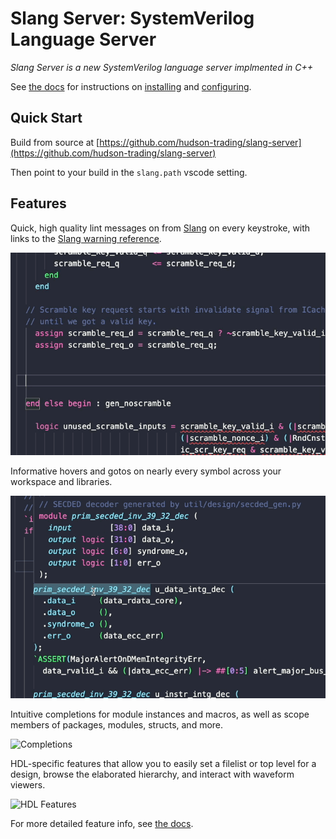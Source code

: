 # Slang Server: SystemVerilog Language Server

*Slang Server is a new SystemVerilog language server implmented in C++*

See [the docs](https://hudson-trading.github.io/slang-server) for instructions on [installing](https://hudson-trading.github.io/slang-server/start/installing/) and [configuring](https://hudson-trading.github.io/slang-server/start/config/).


## Quick Start

Build from source at [https://github.com/hudson-trading/slang-server](https://github.com/hudson-trading/slang-server)

Then point to your build in the `slang.path` vscode setting.

## Features

Quick, high quality lint messages on from [Slang](https://github.com/MikePopoloski/slang) on every keystroke, with links to the [Slang warning reference](https://sv-lang.com/warning-ref.html).

![Lints](https://github.com/hudson-trading/slang-server/blob/main/clients/vscode/images/lints.gif?raw=true)

Informative hovers and gotos on nearly every symbol across your workspace and libraries.

![Hovers](https://github.com/hudson-trading/slang-server/blob/main/clients/vscode/images/hovers.gif?raw=true)

Intuitive completions for module instances and macros, as well as scope members of packages, modules, structs, and more.

![Completions](https://github.com/hudson-trading/slang-server/blob/main/clients/vscode/images/completions.gif?raw=true)

HDL-specific features that allow you to easily set a filelist or top level for a design, browse the elaborated hierarchy, and interact with waveform viewers.

![HDL Features](https://github.com/hudson-trading/slang-server/blob/main/clients/vscode/images/hdl.gif?raw=true)

For more detailed feature info, see [the docs](https://hudson-trading.github.io/slang-server/features/features/).
